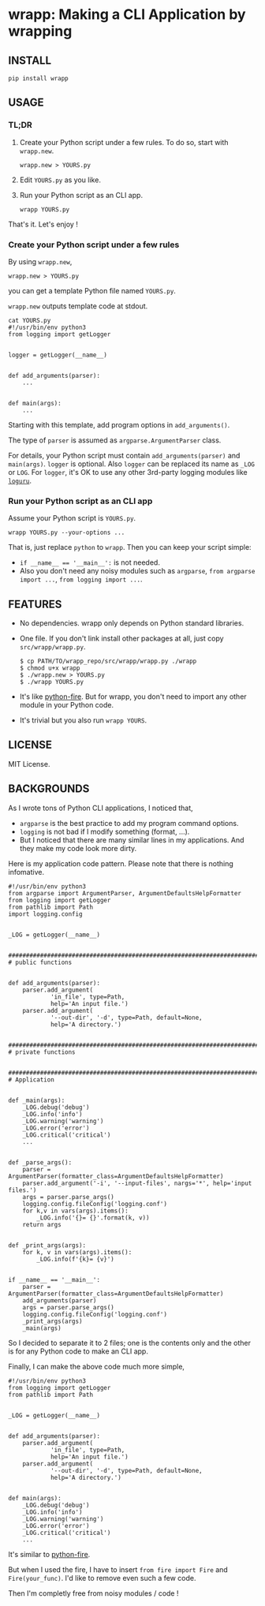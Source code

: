 # wrapp: Making a CLI Application by wrapping


## INSTALL

```
pip install wrapp
```

## USAGE

### TL;DR

1. Create your Python script under a few rules. To do so, start with `wrapp.new`.

    ```
    wrapp.new > YOURS.py
    ```

2. Edit `YOURS.py` as you like.

3. Run your Python script as an CLI app.

    ```
    wrapp YOURS.py
    ```

That's it. Let's enjoy !


### Create your Python script under a few rules

By using `wrapp.new`,

```
wrapp.new > YOURS.py
```

you can get a template Python file named `YOURS.py`.


`wrapp.new` outputs template code at stdout.

```
cat YOURS.py
#!/usr/bin/env python3
from logging import getLogger


logger = getLogger(__name__)


def add_arguments(parser):
    ...


def main(args):
    ...
```

Starting with this template, add program options in `add_arguments()`.

The type of `parser` is assumed as `argparse.ArgumentParser` class.

For details, your Python script must contain `add_arguments(parser)` and `main(args)`.
`logger` is optional. Also `logger` can be replaced its name as `_LOG` or `LOG`.
For `logger`, it's OK to use any other 3rd-party logging modules like [`loguru`](https://github.com/Delgan/loguru).


### Run your Python script as an CLI app

Assume your Python script is `YOURS.py`.

```
wrapp YOURS.py --your-options ...
```

That is, just replace `python` to `wrapp`.
Then you can keep your script simple:

- `if __name__ == '__main__':` is not needed.
- Also you don't need any noisy modules such as `argparse`, `from argparse import ...`, `from logging import ...`.


## FEATURES

- No dependencies. wrapp only depends on Python standard libraries.
- One file. If you don't link install other packages at all, just copy `src/wrapp/wrapp.py`.

    ```
    $ cp PATH/TO/wrapp_repo/src/wrapp/wrapp.py ./wrapp
    $ chmod u+x wrapp
    $ ./wrapp.new > YOURS.py
    $ ./wrapp YOURS.py
    ```

- It's like [python-fire](https://github.com/google/python-fire). But for wrapp, you don't need to import any other module in your Python code.
- It's trivial but you also run `wrapp YOURS`.


## LICENSE

MIT License.


## BACKGROUNDS

As I wrote tons of Python CLI applications, I noticed that,

- `argparse` is the best practice to add my program command options.
- `logging` is not bad if I modify something (format, ...).
- But I noticed that there are many similar lines in my applications. And they make my code look more dirty.

Here is my application code pattern. Please note that there is nothing infomative.

```
#!/usr/bin/env python3
from argparse import ArgumentParser, ArgumentDefaultsHelpFormatter
from logging import getLogger
from pathlib import Path
import logging.config


_LOG = getLogger(__name__)


###############################################################################
# public functions


def add_arguments(parser):
    parser.add_argument(
            'in_file', type=Path,
            help='An input file.')
    parser.add_argument(
            '--out-dir', '-d', type=Path, default=None,
            help='A directory.')


###############################################################################
# private functions


###############################################################################
# Application


def _main(args):
    _LOG.debug('debug')
    _LOG.info('info')
    _LOG.warning('warning')
    _LOG.error('error')
    _LOG.critical('critical')
    ...


def _parse_args():
    parser = ArgumentParser(formatter_class=ArgumentDefaultsHelpFormatter)
    parser.add_argument('-i', '--input-files', nargs='*', help='input files.')
    args = parser.parse_args()
    logging.config.fileConfig('logging.conf')
    for k,v in vars(args).items():
        _LOG.info('{}= {}'.format(k, v))
    return args


def _print_args(args):
    for k, v in vars(args).items():
        _LOG.info(f'{k}= {v}')


if __name__ == '__main__':
    parser = ArgumentParser(formatter_class=ArgumentDefaultsHelpFormatter)
    add_arguments(parser)
    args = parser.parse_args()
    logging.config.fileConfig('logging.conf')
    _print_args(args)
    _main(args)
```

So I decided to separate it to 2 files; one is the contents only and the other is for any Python code to make an CLI app.

Finally, I can make the above code much more simple,

```
#!/usr/bin/env python3
from logging import getLogger
from pathlib import Path


_LOG = getLogger(__name__)


def add_arguments(parser):
    parser.add_argument(
            'in_file', type=Path,
            help='An input file.')
    parser.add_argument(
            '--out-dir', '-d', type=Path, default=None,
            help='A directory.')


def main(args):
    _LOG.debug('debug')
    _LOG.info('info')
    _LOG.warning('warning')
    _LOG.error('error')
    _LOG.critical('critical')
    ...
```

It's similar to [python-fire](https://github.com/google/python-fire).

But when I used the fire, I have to insert `from fire import Fire` and `Fire(your_func)`. I'd like to remove even such a few code.

Then I'm completly free from noisy modules / code !
